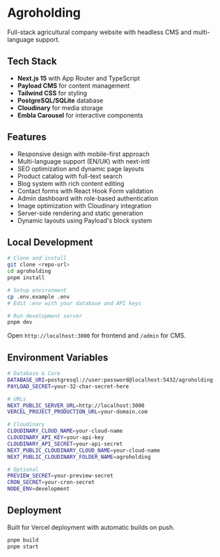 # Agroholding

Full-stack agricultural company website with headless CMS and multi-language support.

## Tech Stack

- **Next.js 15** with App Router and TypeScript
- **Payload CMS** for content management
- **Tailwind CSS** for styling
- **PostgreSQL/SQLite** database
- **Cloudinary** for media storage
- **Embla Carousel** for interactive components

## Features

- Responsive design with mobile-first approach
- Multi-language support (EN/UK) with next-intl
- SEO optimization and dynamic page layouts
- Product catalog with full-text search
- Blog system with rich content editing
- Contact forms with React Hook Form validation
- Admin dashboard with role-based authentication
- Image optimization with Cloudinary integration
- Server-side rendering and static generation
- Dynamic layouts using Payload's block system

## Local Development

```bash
# Clone and install
git clone <repo-url>
cd agroholding
pnpm install

# Setup environment
cp .env.example .env
# Edit .env with your database and API keys

# Run development server
pnpm dev
```

Open `http://localhost:3000` for frontend and `/admin` for CMS.

## Environment Variables

```bash
# Database & Core
DATABASE_URI=postgresql://user:password@localhost:5432/agroholding
PAYLOAD_SECRET=your-32-char-secret-here

# URLs
NEXT_PUBLIC_SERVER_URL=http://localhost:3000
VERCEL_PROJECT_PRODUCTION_URL=your-domain.com

# Cloudinary
CLOUDINARY_CLOUD_NAME=your-cloud-name
CLOUDINARY_API_KEY=your-api-key
CLOUDINARY_API_SECRET=your-api-secret
NEXT_PUBLIC_CLOUDINARY_CLOUD_NAME=your-cloud-name
NEXT_PUBLIC_CLOUDINARY_FOLDER_NAME=agroholding

# Optional
PREVIEW_SECRET=your-preview-secret
CRON_SECRET=your-cron-secret
NODE_ENV=development
```

## Deployment

Built for Vercel deployment with automatic builds on push.

```bash
pnpm build
pnpm start
```


